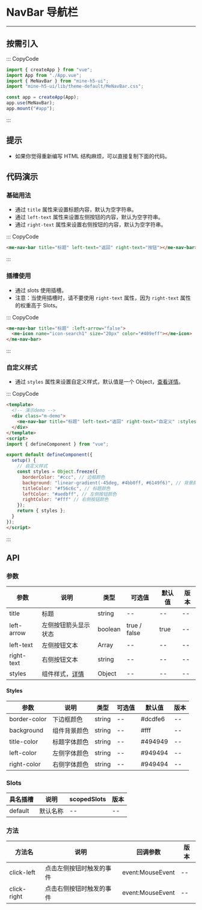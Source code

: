 # NavBar 导航栏

---

## 按需引入

::: CopyCode

```JavaScript
import { createApp } from "vue";
import App from "./App.vue";
import { MeNavBar } from "mine-h5-ui";
import "mine-h5-ui/lib/theme-default/MeNavBar.css";

const app = createApp(App);
app.use(MeNavBar);
app.mount("#app");
```

:::

## 提示

- 如果你觉得重新编写 HTML 结构麻烦，可以直接复制下面的代码。

## 代码演示

### 基础用法

- 通过 `title` 属性来设置标题内容，默认为空字符串。
- 通过 `left-text` 属性来设置左侧按钮的内容，默认为空字符串。
- 通过 `right-text` 属性来设置右侧按钮的内容，默认为空字符串。

::: CopyCode

```HTML
<me-nav-bar title="标题" left-text="返回" right-text="按钮"></me-nav-bar>
```

:::

### 插槽使用

- 通过 slots 使用插槽。
- 注意：当使用插槽时，请不要使用 `right-text` 属性，因为 `right-text` 属性的权重高于 Slots。

::: CopyCode

```HTML
<me-nav-bar title="标题" :left-arrow="false">
  <me-icon name="icon-search1" size="20px" color="#409eff"></me-icon>
</me-nav-bar>
```

:::

### 自定义样式

- 通过 `styles` 属性来设置自定义样式，默认值是一个 Object，[查看详情](#Styles)。

::: CopyCode

```HTML
<template>
  <!-- 演示demo -->
  <div class="m-demo">
    <me-nav-bar title="标题" left-text="返回" right-text="自定义" :styles="styles"></me-nav-bar>
  </div>
</template>
<script>
import { defineComponent } from "vue";

export default defineComponent({
  setup() {
    // 自定义样式
    const styles = Object.freeze({
      borderColor: "#ccc", // 边框颜色
      background: "linear-gradient(-45deg, #4bb0ff, #6149f6)", // 背景颜色
      titleColor: "#f56c6c", // 标题颜色
      leftColor: "#aedbff", // 左侧按钮颜色
      rightColor: "#fff" // 右侧按钮颜色
    });
    return { styles };
  }
});
</script>
```

:::

## API

### 参数

| 参数       | 说明                      | 类型    | 可选值       | 默认值 | 版本 |
| ---------- | ------------------------- | ------- | ------------ | ------ | ---- |
| title      | 标题                      | string  | --           | --     | --   |
| left-arrow | 左侧按钮箭头显示状态      | boolean | true / false | true   | --   |
| left-text  | 左侧按钮文本              | Array   | --           | --     | --   |
| right-text | 右侧按钮文本              | string  | --           | --     | --   |
| styles     | 组件样式，[详情](#Styles) | Object  | --           | --     | --   |

<h4 id="Styles">Styles</h4>

| 参数         | 说明         | 类型   | 可选值 | 默认值  | 版本 |
| ------------ | ------------ | ------ | ------ | ------- | ---- |
| border-color | 下边框颜色   | string | --     | #dcdfe6 | --   |
| background   | 组件背景颜色 | string | --     | #fff    | --   |
| title-color  | 标题字体颜色 | string | --     | #494949 | --   |
| left-color   | 左侧字体颜色 | string | --     | #949494 | --   |
| right-color  | 右侧字体颜色 | string | --     | #949494 | --   |

### Slots

| 具名插槽 | 说明     | scopedSlots | 版本 |
| -------- | -------- | ----------- | ---- |
| default  | 默认名称 | --          | --   |

### 方法

| 方法名      | 说明                     | 回调参数         | 版本 |
| ----------- | ------------------------ | ---------------- | ---- |
| click-left  | 点击左侧按钮时触发的事件 | event:MouseEvent | --   |
| click-right | 点击右侧按钮时触发的事件 | event:MouseEvent | --   |
